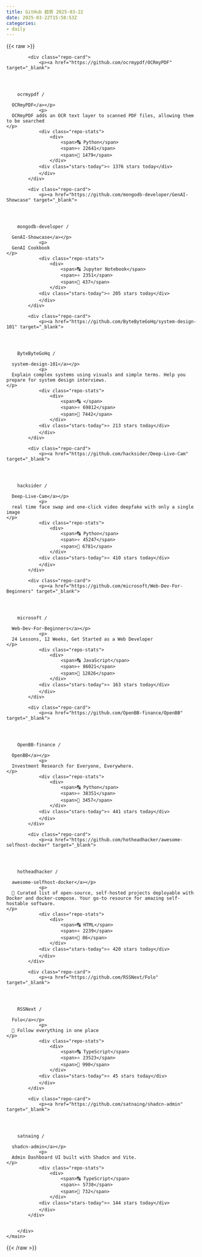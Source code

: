 ```yaml
---
title: GitHub 趋势 2025-03-22
date: 2025-03-22T15:58:53Z
categories:
- daily
---
```

<link rel="stylesheet" href="/public/css/trending.css">
{{< raw >}}
	<main class="container">
        <div class="repo-list" id="repoList">

	
			<div class="repo-card">
				<p><a href="https://github.com/ocrmypdf/OCRmyPDF" target="_blank">
    


      
        ocrmypdf /

      OCRmyPDF</a></p>
				<p>
      OCRmyPDF adds an OCR text layer to scanned PDF files, allowing them to be searched
    </p>
				<div class="repo-stats">
					<div>
						<span>🔠 Python</span>
						<span>⭐ 22641</span>
						<span>🔱 1479</span>
					</div>
				<div class="stars-today">⭐ 1376 stars today</div>
				</div>
			</div>
	
			<div class="repo-card">
				<p><a href="https://github.com/mongodb-developer/GenAI-Showcase" target="_blank">
    


      
        mongodb-developer /

      GenAI-Showcase</a></p>
				<p>
      GenAI Cookbook
    </p>
				<div class="repo-stats">
					<div>
						<span>🔠 Jupyter Notebook</span>
						<span>⭐ 2351</span>
						<span>🔱 437</span>
					</div>
				<div class="stars-today">⭐ 205 stars today</div>
				</div>
			</div>
	
			<div class="repo-card">
				<p><a href="https://github.com/ByteByteGoHq/system-design-101" target="_blank">
    


      
        ByteByteGoHq /

      system-design-101</a></p>
				<p>
      Explain complex systems using visuals and simple terms. Help you prepare for system design interviews.
    </p>
				<div class="repo-stats">
					<div>
						<span>🔠 </span>
						<span>⭐ 69812</span>
						<span>🔱 7442</span>
					</div>
				<div class="stars-today">⭐ 213 stars today</div>
				</div>
			</div>
	
			<div class="repo-card">
				<p><a href="https://github.com/hacksider/Deep-Live-Cam" target="_blank">
    


      
        hacksider /

      Deep-Live-Cam</a></p>
				<p>
      real time face swap and one-click video deepfake with only a single image
    </p>
				<div class="repo-stats">
					<div>
						<span>🔠 Python</span>
						<span>⭐ 45247</span>
						<span>🔱 6781</span>
					</div>
				<div class="stars-today">⭐ 410 stars today</div>
				</div>
			</div>
	
			<div class="repo-card">
				<p><a href="https://github.com/microsoft/Web-Dev-For-Beginners" target="_blank">
    


      
        microsoft /

      Web-Dev-For-Beginners</a></p>
				<p>
      24 Lessons, 12 Weeks, Get Started as a Web Developer
    </p>
				<div class="repo-stats">
					<div>
						<span>🔠 JavaScript</span>
						<span>⭐ 86021</span>
						<span>🔱 12826</span>
					</div>
				<div class="stars-today">⭐ 163 stars today</div>
				</div>
			</div>
	
			<div class="repo-card">
				<p><a href="https://github.com/OpenBB-finance/OpenBB" target="_blank">
    


      
        OpenBB-finance /

      OpenBB</a></p>
				<p>
      Investment Research for Everyone, Everywhere.
    </p>
				<div class="repo-stats">
					<div>
						<span>🔠 Python</span>
						<span>⭐ 38351</span>
						<span>🔱 3457</span>
					</div>
				<div class="stars-today">⭐ 441 stars today</div>
				</div>
			</div>
	
			<div class="repo-card">
				<p><a href="https://github.com/hotheadhacker/awesome-selfhost-docker" target="_blank">
    


      
        hotheadhacker /

      awesome-selfhost-docker</a></p>
				<p>
      🚀 Curated list of open-source, self-hosted projects deployable with Docker and docker-compose. Your go-to resource for amazing self-hostable software.
    </p>
				<div class="repo-stats">
					<div>
						<span>🔠 HTML</span>
						<span>⭐ 2239</span>
						<span>🔱 86</span>
					</div>
				<div class="stars-today">⭐ 420 stars today</div>
				</div>
			</div>
	
			<div class="repo-card">
				<p><a href="https://github.com/RSSNext/Folo" target="_blank">
    


      
        RSSNext /

      Folo</a></p>
				<p>
      🧡 Follow everything in one place
    </p>
				<div class="repo-stats">
					<div>
						<span>🔠 TypeScript</span>
						<span>⭐ 23523</span>
						<span>🔱 990</span>
					</div>
				<div class="stars-today">⭐ 45 stars today</div>
				</div>
			</div>
	
			<div class="repo-card">
				<p><a href="https://github.com/satnaing/shadcn-admin" target="_blank">
    


      
        satnaing /

      shadcn-admin</a></p>
				<p>
      Admin Dashboard UI built with Shadcn and Vite.
    </p>
				<div class="repo-stats">
					<div>
						<span>🔠 TypeScript</span>
						<span>⭐ 5738</span>
						<span>🔱 732</span>
					</div>
				<div class="stars-today">⭐ 144 stars today</div>
				</div>
			</div>
	

		</div>
    </main>
{{< /raw >}}
